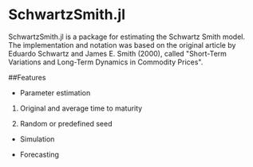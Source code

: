 # SchwartzSmith.jl
SchwartzSmith.jl is a package for estimating the Schwartz Smith model.\
The implementation and notation was based on the original article by Eduardo Schwartz and James E. Smith (2000), called "Short-Term Variations and Long-Term Dynamics in Commodity Prices".

##Features

* Parameter estimation
1. Original and average time to maturity

2. Random or predefined seed

* Simulation

* Forecasting


<!-- The Schwartz-Smith model equations are:\
Observation equation: **$y_t = d_t + F'_tx_t + v_t$**\
State equations: **$x_t = c + Gx_{t-1} + ω_t$** -->
